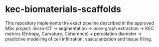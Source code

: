 # kec-biomaterials-scaffolds
This repository implements the exact pipeline described in the approved MSc project: micro-CT → segmentation → pore-graph extraction → KEC metrics (Entropy, Curvature, Coherence) + percolation diameter → predictive modelling of cell infiltration, vascularization and tissue filling.
